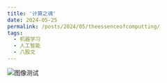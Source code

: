 ```yaml
---
title: '计算之魂'
date: 2024-05-25
permalink: /posts/2024/05/theessenceofcomputting/
tags:
  - 机器学习
  - 人工智能
  - 八股文
---
```


![图像测试](https://zjueducn-my.sharepoint.com/personal/3180102937_zju_edu_cn/Documents/%E5%9B%BE%E7%89%87/hymn8/230623-4.jpg)
